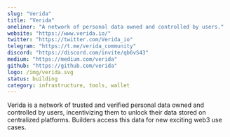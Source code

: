 ```yaml
---
slug: "Verida"
title: "Verida"
oneliner: "A network of personal data owned and controlled by users."
website: "https://www.verida.io/"
twitter: "https://twitter.com/Verida_io"
telegram: "https://t.me/verida_community"
discord: "https://discord.com/invite/qb6vS43"
medium: "https://medium.com/verida"
github: "https://github.com/verida"
logo: /img/verida.svg
status: building
category: infrastructure, tools, wallet
---
```


Verida is a network of trusted and verified personal data owned and controlled by users, incentivizing them to unlock their data stored on centralized platforms. Builders access this data for new exciting web3 use cases.
